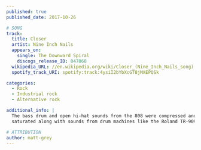 ```yaml
---
published: true
published_date: 2017-10-26

# SONG
track:
  title: Closer
  artist: Nine Inch Nails
  appears_on:
    single: The Downward Spiral
    discogs_release_ID: 847868
  wikipedia_URL: //en.wikipedia.org/wiki/Closer_(Nine_Inch_Nails_song)
  spotify_track_URI: spotify:track:4ysiI2bYbXcGT8jMXEPQSk

categories:
  - Rock
  - Industrial rock
  - Alternative rock

additional_info: |
  The bass drum and open hi-hat sounds from the 808 were compressed and
  saturated along with sounds from drum machines like the Roland TR-909.

# ATTRIBUTION
author: matt-grey
---
```

